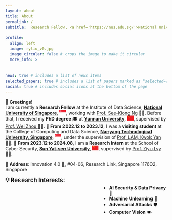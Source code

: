 ```yaml
---
layout: about
title: About
permalink: /
subtitle:  Research Fellow, <a href='https://nus.edu.sg/'>National University of Singapore (NUS)</a>. E-mail, ryliu@nus.edu.sg

profile:
  align: left
  image: ryliu_v0.jpg
  image_circular: false # crops the image to make it circular
  more_info: >


news: true # includes a list of news items
selected_papers: true # includes a list of papers marked as "selected={true}"
social: true # includes social icons at the bottom of the page
---
```


<!-- Greetings! I am currently a Research Fellow at the Institute of Data Science, National University of Singapore, working with <a href='https://www.comp.nus.edu.sg/~ngsk/'>Prof. See-Kiong Ng</a>. Before that, I received my PhD degree at <a href='https://www.ynu.edu.cn/'>Yunnan University</a>, supervised by <a href='http://www.sei.ynu.edu.cn/info/1023/1106.htm'>Prof. Wei Zhou</a>. From 2022.12-2023.12, I am a visiting student in the College of Computing and Data Science, Nanyang Technological University, Singapore, , supervised by <a href='https://personal.ntu.edu.sg/kwokyan.lam/'>Prof. LAM, Kwok Yan</a>. From 2023.12-2024.08, I am a Research Intern in the School of Cyber Security, <a href='https://www.sysu.edu.cn/'>Sun Yat-sen University</a>, China, supervised by <a href='https://scst.sysu.edu.cn/members/members01/1410204.htm'>Prof. Ziyu lvy</a>.

<p><b>Address:</b> innovation 4.0, #04-06, Research Link Singapore 117602, Singapore</p>

<p style="margin-bottom: 50px;"><b>Research interests:</b> AI Security & Data Privacy, Machine Unlearning, Adversarial Attacks, Compter Vison.</p> -->


🎉 **Greetings!**  
I am currently a **Research Fellow** at the Institute of Data Science, **<a href='https://nus.edu.sg/'>National University of Singapore</a>**, <img src="assets/img/Flag_of_Singapore.svg" alt="Singapore Flag" width="20" height="15">, working with <a href='https://www.comp.nus.edu.sg/~ngsk/'>Prof. See-Kiong Ng</a> 👨‍🏫. Before that, I received my **PhD degree** 🎓 at **<a href='https://www.ynu.edu.cn/'>Yunnan University</a>**, <img src="assets/img/Flag_of_China.svg" alt="China Flag" width="20" height="15">, supervised by <a href='http://www.sei.ynu.edu.cn/info/1023/1106.htm'>Prof. Wei Zhou </a>👨‍🔬.  📅 **From 2022.12 to 2023.12**, I was a **visiting student** at the College of Computing and Data Science, **<a href='https://www.ntu.edu.sg/'>Nanyang Technological University, Singapore</a>**, <img src="assets/img/Flag_of_Singapore.svg" alt="Singapore Flag" width="20" height="15">, under the supervision of <a href='https://personal.ntu.edu.sg/kwokyan.lam/'>Prof. LAM, Kwok Yan </a>👨‍🏫.  📅 **From 2023.12 to 2024.08**, I am a **Research Intern** at the School of Cyber Security, **<a href='https://www.sysu.edu.cn/'>Sun Yat-sen University</a>**, <img src="assets/img/Flag_of_China.svg" alt="China Flag" width="20" height="15">, supervised by <a href='https://scst.sysu.edu.cn/members/members01/1410204.htm'>Prof. Ziyu Lvy</a> 👩‍🏫.

📍 **Address**: Innovation 4.0 🏢, #04-06, Research Link, Singapore 117602, Singapore

<!-- 💡 **Research Interests:**  
        - **AI Security & Data Privacy** 🔐  
        - **Machine Unlearning** 🔄  
        - **Adversarial Attacks** 🛡️  
        - **Computer Vision** 👁️   -->

<span style="font-size: 18px; font-weight: bold;">💡 Research Interests:</span>
<ul style="margin-top: -10px; margin-left: 150px;">
    <li style="margin-left: 150px;"><strong>AI Security & Data Privacy</strong> 🔐</li>
    <li style="margin-left: 150px;"><strong>Machine Unlearning</strong> 🔄</li>
    <li style="margin-left: 150px;"><strong>Adversarial Attacks</strong> 🛡️</li>
    <li style="margin-left: 150px;"><strong>Computer Vision</strong> 👁️</li>
</ul>
